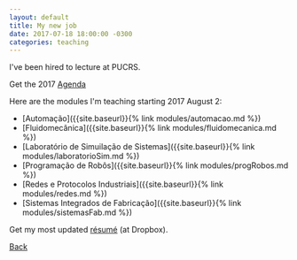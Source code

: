 ```yaml
---
layout: default
title: My new job
date: 2017-07-18 18:00:00 -0300
categories: teaching
---
```

I've been hired to lecture at PUCRS.

Get the 2017 [Agenda]({{site.url}}/downloads/calendario-graduacao-e-pos-graduacao-2017.pdf)

Here are the modules I'm teaching starting 2017 August 2:

* [Automação]({{site.baseurl}}{% link modules/automacao.md %})
* [Fluidomecânica]({{site.baseurl}}{% link modules/fluidomecanica.md %})
* [Laboratório de Simuilação de Sistemas]({{site.baseurl}}{% link modules/laboratorioSim.md %})
* [Programação de Robôs]({{site.baseurl}}{% link modules/progRobos.md %})
* [Redes e Protocolos Industriais]({{site.baseurl}}{% link modules/redes.md %})
* [Sistemas Integrados de Fabricação]({{site.baseurl}}{% link modules/sistemasFab.md %})

Get my most updated [résumé](https://www.dropbox.com/s/olj5j5pcenrfg2z/Silva_resume.pdf?dl=0) (at Dropbox).

[Back]({{site.url}})
